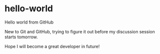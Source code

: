 hello-world
===========

Hello world from GitHub

New to Git and GitHub, trying to figure it out before my discussion session starts tomorrow.

Hope I will become a great developer in future!
